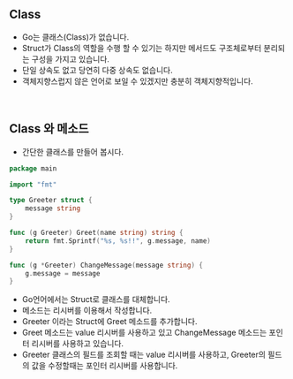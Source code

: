 ## Class
* Go는 클래스(Class)가 없습니다.
* Struct가 Class의 역할을 수행 할 수 있기는 하지만 메서드도 구조체로부터 분리되는 구성을 가지고 있습니다.
* 단일 상속도 없고 당연히 다중 상속도 없습니다.
* 객체지향스럽지 않은 언어로 보일 수 있겠지만 충분히 객체지향적입니다.

<br />

## Class 와 메소드
* 간단한 클래스를 만들어 봅시다.
```go
package main

import "fmt"

type Greeter struct {
	message string
}

func (g Greeter) Greet(name string) string {
	return fmt.Sprintf("%s, %s!!", g.message, name)
}

func (g *Greeter) ChangeMessage(message string) {
	g.message = message
}
```
* Go언어에서는 Struct로 클래스를 대체합니다. 
* 메소드는 리시버를 이용해서 작성합니다.
* Greeter 이라는 Struct에 Greet 메소드를 추가합니다.
* Greet 메소드는 value 리시버를 사용하고 있고 ChangeMessage 메소드는 포인터 리시버를 사용하고 있습니다.
* Greeter 클래스의 필드를 조회할 때는 value 리시버를 사용하고, Greeter의 필드의 값을 수정할때는 포인터 리시버를 사용합니다.


